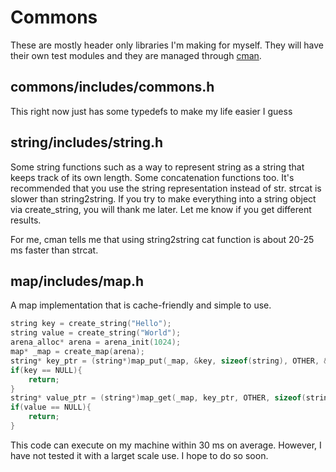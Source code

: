 # Commons
These are mostly header only libraries I'm making for myself. They will have their own test modules and they are managed through [cman](https://github.com/alexcouch/cman).

## commons/includes/commons.h
This right now just has some typedefs to make my life easier I guess

## string/includes/string.h
Some string functions such as a way to represent string as a string that keeps track of its own length. Some concatenation functions too. It's recommended that you use the string representation instead of str. strcat is slower than string2string. If you try to make everything into a string object via create_string, you will thank me later. Let me know if you get different results.

For me, cman tells me that using string2string cat function is about 20-25 ms faster than strcat.

## map/includes/map.h
A map implementation that is cache-friendly and simple to use.
```c
string key = create_string("Hello");
string value = create_string("World");
arena_alloc* arena = arena_init(1024);
map* _map = create_map(arena);
string* key_ptr = (string*)map_put(_map, &key, sizeof(string), OTHER, &value, sizeof(string), OTHER);
if(key == NULL){
    return;
}
string* value_ptr = (string*)map_get(_map, key_ptr, OTHER, sizeof(string), &string_eq);
if(value == NULL){
    return;
}
```
This code can execute on my machine within 30 ms on average. However, I have not tested it with a larget scale use. I hope to do so soon.